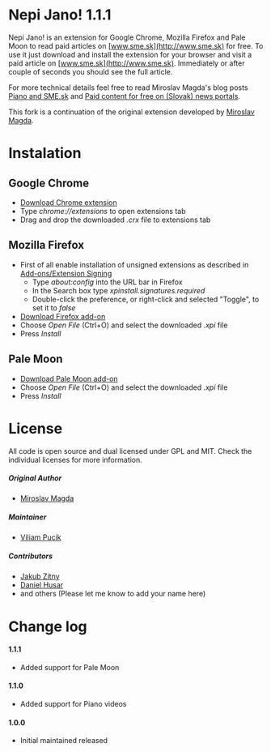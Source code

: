 Nepi Jano! 1.1.1
============

Nepi Jano! is an extension for Google Chrome, Mozilla Firefox and Pale Moon to read paid articles on [www.sme.sk](http://www.sme.sk) for free. To use it just download and install the extension for your browser and visit a paid article on [www.sme.sk](http://www.sme.sk). Immediately or after couple of seconds you should see the full article.

For more technical details feel free to read Miroslav Magda's blog posts [Piano and SME.sk](http://blog.ejci.net/2013/04/21/piano-and-sme-sk/) and [Paid content for free on (Slovak) news portals](http://blog.ejci.net/2013/05/19/paid-content-for-free-on-slovak-news-portals/).

This fork is a continuation of the original extension developed by [Miroslav Magda](https://github.com/ejci/nepi-jano).

# Instalation

## Google Chrome

* [Download Chrome extension](https://github.com/viliampucik/nepi-jano/raw/master/releases/nepi-jano-1.1.0.crx)
* Type *chrome://extensions* to open extensions tab
* Drag and drop the downloaded *.crx* file to extensions tab

## Mozilla Firefox

* First of all enable installation of unsigned extensions as described in [Add-ons/Extension Signing](https://wiki.mozilla.org/Add-ons/Extension_Signing)
  * Type *about:config* into the URL bar in Firefox
  * In the Search box type *xpinstall.signatures.required*
  * Double-click the preference, or right-click and selected "Toggle", to set it to *false*
* [Download Firefox add-on](https://github.com/viliampucik/nepi-jano/raw/master/releases/nepi-jano-1.1.1.xpi)
* Choose *Open File* (Ctrl+O) and select the downloaded *.xpi*  file
* Press *Install*

## Pale Moon

* [Download Pale Moon add-on](https://github.com/viliampucik/nepi-jano/raw/master/releases/nepi-jano-1.1.1.palemoon.xpi)
* Choose *Open File* (Ctrl+O) and select the downloaded *.xpi*  file
* Press *Install*

# License

All code is open source and dual licensed under GPL and MIT. Check the individual licenses for more information.

##### Original Author
* [Miroslav Magda](http://ejci.net)

##### Maintainer
* [Viliam Pucik](https://github.com/viliampucik)

##### Contributors
* [Jakub Zitny](https://github.com/jakubzitny)
* [Daniel Husar](https://github.com/danielhusar)
* and others (Please let me know to add your name here)

# Change log

#### 1.1.1

* Added support for Pale Moon

#### 1.1.0

* Added support for Piano videos

#### 1.0.0

* Initial maintained released